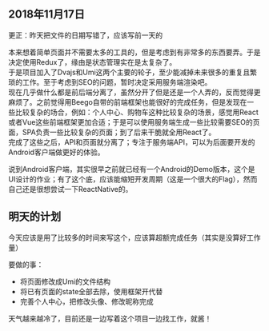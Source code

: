 ## 2018年11月17日

更正：昨天把文件的日期写错了，应该写前一天的  

本来想着简单页面并不需要太多的工具的，但是考虑到有非常多的东西要弄。于是决定使用Redux了，缘由是状态管理实在是太复杂了。  
于是项目加入了Dvajs和Umi这两个主要的轮子，至少能减掉未来很多的重复且繁琐的工作。至于考虑到SEO的问题，暂时决定采用服务端渲染吧。  
现在几乎做什么都是前后端分离了，虽然分开了但是还是一个人弄的，反而觉得更麻烦了。之前觉得用Beego自带的前端框架也能很好的完成任务，但是发现在一些比较复杂的场合，例如：个人中心、购物车这种比较复杂的场景，感觉用React或者Vue这些前端框架更加合适；于是可以使用服务端生成一些比较需要SEO的页面，SPA负责一些比较复杂的页面；到了后来干脆就全用React了。  
完成了这些之后，API和页面就分离了；专注于服务端API，可以为后面要开发的Android客户端做更好的体验。  

说到Android客户端，其实很早之前就已经有一个Android的Demo版本，这个是UI设计的作业；有了这个底，应该能缩短开发周期（这是一个很大的Flag），然而自己还是很想尝试一下ReactNative的。

## 明天的计划
今天应该是用了比较多的时间来写这个，应该算超额完成任务（其实是没算好工作量）  

要做的事：
-  将页面修改成Umi的文件结构
-  将已有页面的state全部去除，使用框架开代替
-  完善个人中心，把修改头像、修改昵称完成  

天气越来越冷了，目前还是一边写着这个项目一边找工作，就酱！
